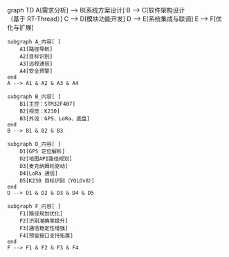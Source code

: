 graph TD
    A[需求分析] --> B[系统方案设计]
    B --> C[软件架构设计<br>（基于 RT-Thread）]
    C --> D[模块功能开发]
    D --> E[系统集成与联调]
    E --> F[优化与扩展]

    subgraph A_内容[ ]
        A1[路径导航] 
        A2[目标识别] 
        A3[远程通信] 
        A4[安全预警]
    end
    A --> A1 & A2 & A3 & A4

    subgraph B_内容[ ]
        B1[主控：STM32F407]
        B2[视觉：K230]
        B3[外设：GPS、LoRa、底盘]
    end
    B --> B1 & B2 & B3

    subgraph D_内容[ ]
        D1[GPS 定位解析]
        D2[地图API路径规划]
        D3[麦克纳姆轮驱动]
        D4[LoRa 通信]
        D5[K230 目标识别（YOLOv8）]
    end
    D --> D1 & D2 & D3 & D4 & D5

    subgraph F_内容[ ]
        F1[路径规划优化]
        F2[识别准确率提升]
        F3[通信稳定性增强]
        F4[预留接口支持拓展]
    end
    F --> F1 & F2 & F3 & F4
